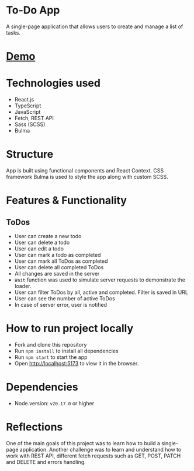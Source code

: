 # To-Do App
A single-page application that allows users to create and manage a list of tasks.

# [Demo](https://yevhen-baiev.github.io/todo-app/)

# Technologies used
- React.js
- TypeScript
- JavaScript
- Fetch, REST API
- Sass (SCSS)
- Bulma

# Structure
App is built using functional components and React Context.
CSS framework Bulma is used to style the app along with custom SCSS.

# Features & Functionality

## ToDos
- User can create a new todo
- User can delete a todo
- User can edit a todo
- User can mark a todo as completed
- User can mark all ToDos as completed
- User can delete all completed ToDos
- All changes are saved in the server
- `Wait` function was used to simulate server requests to demonstrate the loader.
- User can filter ToDos by all, active and completed. Filter is saved in URL
- User can see the number of active ToDos
- In case of server error, user is notified

# How to run project locally
- Fork and clone this repository
- Run `npm install` to install all dependencies
- Run `npm start` to start the app
- Open [http://localhost:5173](http://localhost:5173) to view it in the browser.

# Dependencies
- Node.version: `v20.17.0` or higher

# Reflections
One of the main goals of this project was to learn how to build a single-page application.
Another challenge was to learn and understand how to work with REST API, different fetch requests such as GET, POST, PATCH and DELETE and errors handling.
